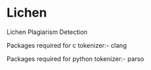 # Lichen
Lichen Plagiarism Detection

Packages required for c tokenizer:-
clang

Packages required for python tokenizer:-
parso
